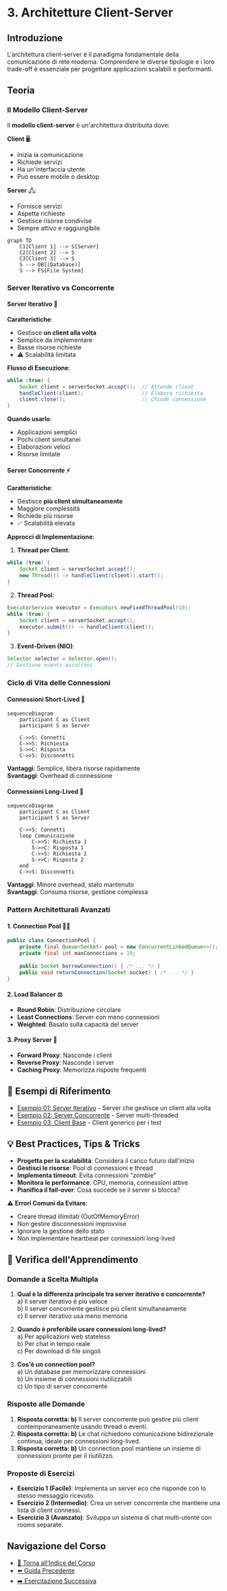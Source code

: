 # 3. Architetture Client-Server

## Introduzione
L'architettura client-server è il paradigma fondamentale della comunicazione di rete moderna. Comprendere le diverse tipologie e i loro trade-off è essenziale per progettare applicazioni scalabili e performanti.

## Teoria

### Il Modello Client-Server

Il **modello client-server** è un'architettura distribuita dove:

**Client** 🖥️:
- Inizia la comunicazione
- Richiede servizi
- Ha un'interfaccia utente
- Può essere mobile o desktop

**Server** 🖧:
- Fornisce servizi
- Aspetta richieste
- Gestisce risorse condivise
- Sempre attivo e raggiungibile

```mermaid
graph TD
    C1[Client 1] --> S[Server]
    C2[Client 2] --> S
    C3[Client 3] --> S
    S --> DB[(Database)]
    S --> FS[File System]
```

### Server Iterativo vs Concorrente

#### Server Iterativo 🔄

**Caratteristiche**:
- Gestisce **un client alla volta**
- Semplice da implementare
- Basse risorse richieste
- ⚠️ Scalabilità limitata

**Flusso di Esecuzione**:
```java
while (true) {
    Socket client = serverSocket.accept();  // Attende client
    handleClient(client);                   // Elabora richiesta
    client.close();                         // Chiude connessione
}
```

**Quando usarlo**:
- Applicazioni semplici
- Pochi client simultanei
- Elaborazioni veloci
- Risorse limitate

#### Server Concorrente ⚡

**Caratteristiche**:
- Gestisce **più client simultaneamente**
- Maggiore complessità
- Richiede più risorse
- ✅ Scalabilità elevata

**Approcci di Implementazione**:

1. **Thread per Client**:
```java
while (true) {
    Socket client = serverSocket.accept();
    new Thread(() -> handleClient(client)).start();
}
```

2. **Thread Pool**:
```java
ExecutorService executor = Executors.newFixedThreadPool(10);
while (true) {
    Socket client = serverSocket.accept();
    executor.submit(() -> handleClient(client));
}
```

3. **Event-Driven (NIO)**:
```java
Selector selector = Selector.open();
// Gestione eventi asincroni
```

### Ciclo di Vita delle Connessioni

#### Connessioni Short-Lived 📱
```mermaid
sequenceDiagram
    participant C as Client
    participant S as Server
    
    C->>S: Connetti
    C->>S: Richiesta
    S->>C: Risposta
    C->>S: Disconnetti
```

**Vantaggi**: Semplice, libera risorse rapidamente  
**Svantaggi**: Overhead di connessione

#### Connessioni Long-Lived 🔗
```mermaid
sequenceDiagram
    participant C as Client
    participant S as Server
    
    C->>S: Connetti
    loop Comunicazione
        C->>S: Richiesta 1
        S->>C: Risposta 1
        C->>S: Richiesta 2
        S->>C: Risposta 2
    end
    C->>S: Disconnetti
```

**Vantaggi**: Minore overhead, stato mantenuto  
**Svantaggi**: Consuma risorse, gestione complessa

### Pattern Architetturali Avanzati

#### 1. Connection Pool 🏊‍♂️
```java
public class ConnectionPool {
    private final Queue<Socket> pool = new ConcurrentLinkedQueue<>();
    private final int maxConnections = 10;
    
    public Socket borrowConnection() { /* ... */ }
    public void returnConnection(Socket socket) { /* ... */ }
}
```

#### 2. Load Balancer ⚖️
- **Round Robin**: Distribuzione circolare
- **Least Connections**: Server con meno connessioni  
- **Weighted**: Basato sulla capacità del server

#### 3. Proxy Server 🔄
- **Forward Proxy**: Nasconde i client
- **Reverse Proxy**: Nasconde i server
- **Caching Proxy**: Memorizza risposte frequenti

## 🔗 Esempi di Riferimento

- [Esempio 01: Server Iterativo](./esempi/03-01_ServerIterativo.java) - Server che gestisce un client alla volta
- [Esempio 02: Server Concorrente](./esempi/03-02_ServerConcorrente.java) - Server multi-threaded
- [Esempio 03: Client Base](./esempi/03-03_ClientBase.java) - Client generico per i test

## 💡 Best Practices, Tips & Tricks

- **Progetta per la scalabilità**: Considera il carico futuro dall'inizio
- **Gestisci le risorse**: Pool di connessioni e thread
- **Implementa timeout**: Evita connessioni "zombie"
- **Monitora le performance**: CPU, memoria, connessioni attive
- **Pianifica il fail-over**: Cosa succede se il server si blocca?

⚠️ **Errori Comuni da Evitare**:
- Creare thread illimitati (OutOfMemoryError)
- Non gestire disconnessioni improvvise
- Ignorare la gestione dello stato
- Non implementare heartbeat per connessioni long-lived

## 🧠 Verifica dell'Apprendimento

### Domande a Scelta Multipla

1. **Qual è la differenza principale tra server iterativo e concorrente?**  
    a) Il server iterativo è più veloce  
    b) Il server concorrente gestisce più client simultaneamente  
    c) Il server iterativo usa meno memoria

2. **Quando è preferibile usare connessioni long-lived?**  
    a) Per applicazioni web stateless  
    b) Per chat in tempo reale  
    c) Per download di file singoli

3. **Cos'è un connection pool?**  
    a) Un database per memorizzare connessioni  
    b) Un insieme di connessioni riutilizzabili  
    c) Un tipo di server concorrente

### Risposte alle Domande
1. **Risposta corretta: b)** Il server concorrente può gestire più client contemporaneamente usando thread o eventi.
2. **Risposta corretta: b)** Le chat richiedono comunicazione bidirezionale continua, ideale per connessioni long-lived.
3. **Risposta corretta: b)** Un connection pool mantiene un insieme di connessioni pronte per il riutilizzo.

### Proposte di Esercizi
- **Esercizio 1 (Facile)**: Implementa un server eco che risponde con lo stesso messaggio ricevuto.
- **Esercizio 2 (Intermedio)**: Crea un server concorrente che mantiene una lista di client connessi.
- **Esercizio 3 (Avanzato)**: Sviluppa un sistema di chat multi-utente con rooms separate.

## Navigazione del Corso
- [📑 Torna all'Indice del Corso](../README.md)
- [⬅️ Guida Precedente](02-Introduzione-ai-Socket.md)
- [➡️ Esercitazione Successiva](04-Il-protocollo-TCP.md)